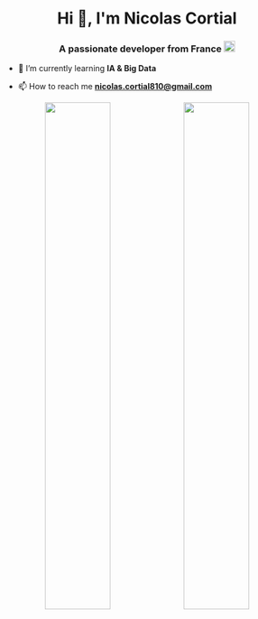 <h1 align="center">Hi 👋, I'm Nicolas Cortial</h1>
<h3 align="center">A passionate developer from France <img src="https://cdn-icons-png.flaticon.com/512/3909/3909323.png" width="20"/> </h3>

<!-- - 💻 I’m currently working on [Data Quality](https://www.informatica.com/fr/)-->

- 🌱 I’m currently learning **IA & Big Data**

- 📫 How to reach me **nicolas.cortial810@gmail.com**
<!--
**IreshDeragon/IreshDeragon** is a ✨ _special_ ✨ repository because its `README.md` (this file) appears on your GitHub profile.

Here are some ideas to get you started:

- 🔭 I’m currently working on ...
- 🌱 I’m currently learning ...
- 👯 I’m looking to collaborate on ...
- 🤔 I’m looking for help with ...
- 💬 Ask me about ...
- 📫 How to reach me: ...
- 😄 Pronouns: ...
- ⚡ Fun fact: ...
-->


<p align="center">
  <img width="48%" src="https://github-readme-stats.vercel.app/api?username=IreshDeragon&show_icons=true&theme=tokyonight" />
  <img width="48%" src="https://github-readme-streak-stats.herokuapp.com/?user=IreshDeragon&theme=tokyonight" />
</p>
